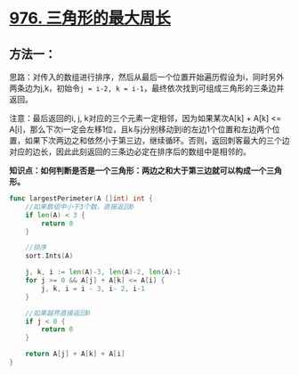 # [976. 三角形的最大周长](https://leetcode-cn.com/problems/largest-perimeter-triangle/)

## 方法一：

思路：对传入的数组进行排序，然后从最后一个位置开始遍历假设为i，同时另外两条边为j,k，初始令`j = i-2, k = i-1`，最终依次找到可组成三角形的三条边并返回。

注意：最后返回的i, j, k对应的三个元素一定相邻，因为如果某次A[k] + A[k] <= A[i]，那么下次i一定会左移1位，且k与j分别移动到i的左边1个位置和左边两个位置，如果下次两边之和依然小于第三边，继续循环。否则，返回刺客最大的三个边对应的边长，因此此刻返回的三条边必定在排序后的数组中是相邻的。

**知识点：如何判断是否是一个三角形：两边之和大于第三边就可以构成一个三角形。**

```go
func largestPerimeter(A []int) int {
	//如果数组中小于3个数，直接返回0
	if len(A) < 3 {
		return 0
	}

	//排序
	sort.Ints(A)

	j, k, i := len(A)-3, len(A)-2, len(A)-1
	for j >= 0 && A[j] + A[k] <= A[i] {
		j, k, i = i - 3, i- 2, i-1
	}

	//如果越界直接返回0
	if j < 0 {
		return 0
	}

	return A[j] + A[k] + A[i]
}
```

